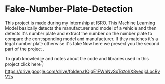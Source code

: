 # Fake-Number-Plate-Detection
This project is made during my Internship at ISRO. This Machine Learning Model basically detects the manufacturer and model of a vehicle and then detects it's number plate and extract the number on the number plate to compare the corresponding model and manufacturer. If they matches it's a legal number plate otherwise it's fake.Now here we present you the second part of the project .

To grab knowledge and notes about the code and libraries used in this project click here👇
https://drive.google.com/drive/folders/1OjqE1FWhNvSxTq2ohX8vedjcLocRyV2s
